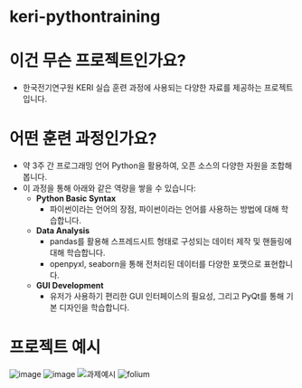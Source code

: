 # keri-pythontraining

# 이건 무슨 프로젝트인가요?

- 한국전기연구원 KERI 실습 훈련 과정에 사용되는 다양한 자료를 제공하는 프로젝트입니다.

# 어떤 훈련 과정인가요?

- 약 3주 간 프로그래밍 언어 Python을 활용하여, 오픈 소스의 다양한 자원을 조합해봅니다.
- 이 과정을 통해 아래와 같은 역량을 쌓을 수 있습니다:
  - **Python Basic Syntax**
      - 파이썬이라는 언어의 장점, 파이썬이라는 언어를 사용하는 방법에 대해 학습합니다.
  - **Data Analysis**
      - pandas를 활용해 스프레드시트 형태로 구성되는 데이터 제작 및 핸들링에 대해 학습합니다.
      - openpyxl, seaborn을 통해 전처리된 데이터를 다양한 포맷으로 표현합니다.
  - **GUI Development**
      - 유저가 사용하기 편리한 GUI 인터페이스의 필요성, 그리고 PyQt를 통해 기본 디자인을 학습합니다.

# 프로젝트 예시
![image](https://user-images.githubusercontent.com/47409372/178305480-03ac667f-03b2-4f90-92db-d2d38da419a3.png)
![image](https://user-images.githubusercontent.com/47409372/178305134-45679913-2583-4a0a-bca6-801782f18762.png)
![과제예시](https://user-images.githubusercontent.com/47409372/178304899-5045b657-f220-42d1-9f4e-3e582885e73d.png)
![folium](https://user-images.githubusercontent.com/47409372/178927095-a5c5607a-00c7-4b92-874a-aae88d531a9d.gif)
